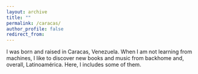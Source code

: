 ```yaml
---
layout: archive
title: ""
permalink: /caracas/
author_profile: false
redirect_from:
---
```


I was born and raised in Caracas, Venezuela. When I am not learning from machines, I like to discover new books and music from backhome and, overall, Latinoamérica. Here, I includes some of them.



